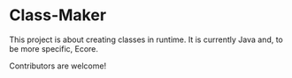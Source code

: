 Class-Maker
===========

This project is about creating classes in runtime. 
It is currently Java and, to be more specific, Ecore.

Contributors are welcome!